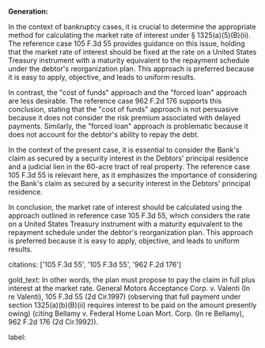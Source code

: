 **Generation:**



In the context of bankruptcy cases, it is crucial to determine the appropriate method for calculating the market rate of interest under § 1325(a)(5)(B)(ii). The reference case 105 F.3d 55 provides guidance on this issue, holding that the market rate of interest should be fixed at the rate on a United States Treasury instrument with a maturity equivalent to the repayment schedule under the debtor's reorganization plan. This approach is preferred because it is easy to apply, objective, and leads to uniform results.

In contrast, the "cost of funds" approach and the "forced loan" approach are less desirable. The reference case 962 F.2d 176 supports this conclusion, stating that the "cost of funds" approach is not persuasive because it does not consider the risk premium associated with delayed payments. Similarly, the "forced loan" approach is problematic because it does not account for the debtor's ability to repay the debt.

In the context of the present case, it is essential to consider the Bank's claim as secured by a security interest in the Debtors' principal residence and a judicial lien in the 60-acre tract of real property. The reference case 105 F.3d 55 is relevant here, as it emphasizes the importance of considering the Bank's claim as secured by a security interest in the Debtors' principal residence.

In conclusion, the market rate of interest should be calculated using the approach outlined in reference case 105 F.3d 55, which considers the rate on a United States Treasury instrument with a maturity equivalent to the repayment schedule under the debtor's reorganization plan. This approach is preferred because it is easy to apply, objective, and leads to uniform results.



citations: ['105 F.3d 55', '105 F.3d 55', '962 F.2d 176']

gold_text: In other words, the plan must propose to pay the claim in full plus interest at the market rate. General Motors Acceptance Corp. v. Valenti (In re Valenti), 105 F.3d 55 (2d Cir.1997) (observing that full payment under section 1325(a)(b)(B)(ii) requires interest to be paid on the amount presently owing) (citing Bellamy v. Federal Home Loan Mort. Corp. (In re Bellamy), 962 F.2d 176 (2d Cir.1992)).

label: 